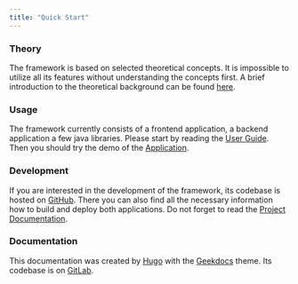 ```yaml
---
title: "Quick Start"
---
```


### Theory

The framework is based on selected theoretical concepts. It is impossible to utilize all its features without understanding the concepts first. A brief introduction to the theoretical background can be found [here](../theoreticalBackground/overview.md).

### Usage

The framework currently consists of a frontend application, a backend application a few java libraries. Please start by reading the [User Guide](../userGuide/overview.md). Then you should try the demo of the [Application](https://demo.mmcatdb.com).

### Development

If you are interested in the development of the framework, its codebase is hosted on [GitHub](https://github.com/mmcatdb/mmcat). There you can also find all the necessary information how to build and deploy both applications. Do not forget to read the [Project Documentation](../projectDocumentation/overview.md).

### Documentation

This documentation was created by [Hugo](https://gohugo.io/) with the [Geekdocs](https://geekdocs.de/) theme. Its codebase is on [GitLab](https://gitlab.mff.cuni.cz/bartikj3/mmcat-docs/).
